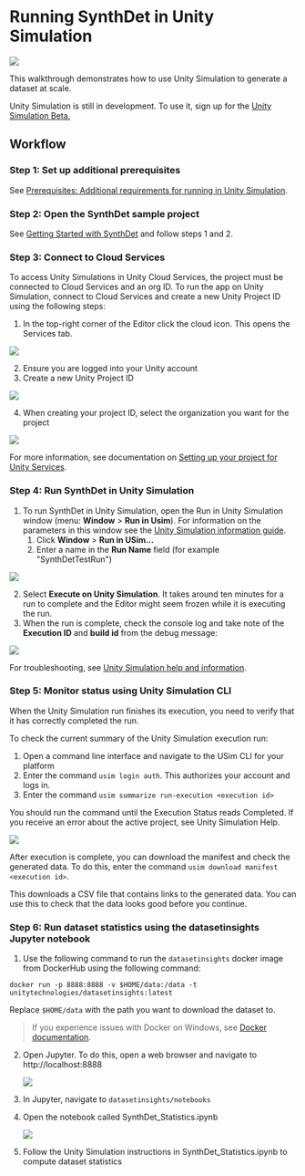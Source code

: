 # Running SynthDet in Unity Simulation
<img src="images/Synthetic Data pipeline-SynthDet cloud.png" align="middle"/>

This walkthrough demonstrates how to use Unity Simulation to generate a dataset at scale.

Unity Simulation is still in development. To use it, sign up for the [Unity Simulation Beta.](https://unity.com/products/simulation)

## Workflow

### Step 1: Set up additional prerequisites
See [Prerequisites: Additional requirements for running in Unity Simulation](Prerequisites.md).

### Step 2: Open the SynthDet sample project
See [Getting Started with SynthDet](GettingStartedSynthDet.md) and follow steps 1 and 2. 

### Step 3: Connect to Cloud Services 
To access Unity Simulations in Unity Cloud Services, the project must be connected to Cloud Services and an org ID. To run the app on Unity Simulation, connect to Cloud Services and create a new Unity Project ID using the following steps:

1. In the top-right corner of the Editor click the cloud icon. This opens the Services tab. 

<img src="images/OpenCloudServices.png" align="middle"/>

2. Ensure you are logged into your Unity account
3. Create a new Unity Project ID 

<img src="images/CreateNewUnityProjectID.png" align="middle"/>

4. When creating your project ID, select the organization you want for the project

<img src="images/UnityProjectIdOrg.PNG" align="middle"/>

For more information, see documentation on [Setting up your project for Unity Services](https://docs.unity3d.com/Manual/SettingUpProjectServices.html). 

### Step 4: Run SynthDet in Unity Simulation

1. To run SynthDet in Unity Simulation, open the Run in Unity Simulation window (menu: **Window** > **Run in Usim**). For information on the parameters in this window see the [Unity Simulation information guide](UnitySimulationHelpInformation.md).
    1. Click **Window** > **Run in USim…**
    2. Enter a name in the **Run Name** field (for example "SynthDetTestRun")

<img src="images/USimRunWindow.PNG" align="middle"/>

2. Select **Execute on Unity Simulation**. It takes around ten minutes for a run to complete and the Editor might seem frozen while it is executing the run.
3. When the run is complete, check the console log and take note of the **Execution ID** and **build id** from the debug message: 

<img src="images/NoteExecutionID.PNG" align="middle"/>

For troubleshooting, see [Unity Simulation help and information](UnitySimulationHelpInformation.md). 

### Step 5: Monitor status using Unity Simulation CLI
When the Unity Simulation run finishes its execution, you need to verify that it has correctly completed the run.

To check the current summary of the Unity Simulation execution run:

1. Open a command line interface and navigate to the USim CLI for your platform 
2. Enter the command `usim login auth`. This authorizes your account and logs in.
3. Enter the command `usim summarize run-execution <execution id>`

You should run the command until the Execution Status reads Completed. If you receive an error about the active project, see Unity Simulation Help. 

<img src="images/usimSumExecution.PNG" align="middle"/>

After execution is complete, you can download the manifest and check the generated data. To do this, enter the command `usim download manifest <execution id>`. 

This downloads a CSV file that contains links to the generated data. You can use this to check that the data looks good before you continue. 

### Step 6: Run dataset statistics using the datasetinsights Jupyter notebook

1. Use the following command to run the `datasetinsights` docker image from DockerHub using the following command:

```docker run -p 8888:8888 -v $HOME/data:/data -t unitytechnologies/datasetinsights:latest```

Replace `$HOME/data` with the path you want to download the dataset to.

> If you experience issues with Docker on Windows, see [Docker documentation](Docker.md).

2. Open Jupyter. To do this, open a web browser and navigate to http://localhost:8888
   
    <img src="images/jupyterFolder.PNG" align="middle"/>

3. In Jupyter, navigate to `datasetinsights/notebooks`
4. Open the notebook called SynthDet_Statistics.ipynb 

    <img src="images/theaNotebook.PNG" align="middle"/>

5. Follow the Unity Simulation instructions in SynthDet_Statistics.ipynb to compute dataset statistics
